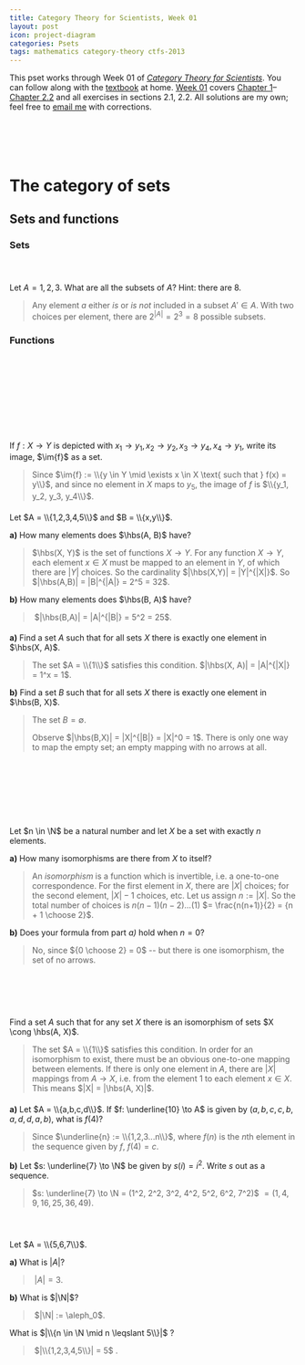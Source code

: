 ```yaml
---
title: Category Theory for Scientists, Week 01
layout: post
icon: project-diagram
categories: Psets
tags: mathematics category-theory ctfs-2013
---
```


This pset works through Week 01 of [_Category Theory for Scientists_][1]. You
can follow along with the [textbook][2] at home. [Week 01][3] covers [Chapter
1][4]–[Chapter 2.2][5] and all exercises in sections 2.1, 2.2. All solutions are
my own; feel free to [email me](james.adam.buckland@gmail.com) with corrections.

[1]: https://ocw.mit.edu/courses/mathematics/18-s996-category-theory-for-scientists-spring-2013/index.htm
[2]: https://ocw.mit.edu/courses/mathematics/18-s996-category-theory-for-scientists-spring-2013/textbook/
[3]: https://ocw.mit.edu/courses/mathematics/18-s996-category-theory-for-scientists-spring-2013/readings/
[4]: https://ocw.mit.edu/courses/mathematics/18-s996-category-theory-for-scientists-spring-2013/textbook/MIT18_S996S13_chapter1.pdf
[5]: https://ocw.mit.edu/courses/mathematics/18-s996-category-theory-for-scientists-spring-2013/textbook/MIT18_S996S13_chapter2.pdf

<h1 id="hide">&zwj;</h1> <!-- Hide 1.0 -->

# The category of sets <!-- 2 -->

## Sets and functions <!-- 2.1 -->

### Sets <!-- 2.1.1 -->

<h4 id="hide">&zwj;</h4> <!-- Hide 2.1.1.1 -->

####  <!-- 2.1.1.2 -->
Let $A = {1,2,3}$. What are all the subsets of $A$? Hint: there are 8.  

> Any element $a$ either _is_ or _is not_ included in a subset $A' \in A$. With
> two choices per element, there are $2^{|A|} = 2^3 = 8$ possible subsets.

### Functions <!-- 2.1.2 -->

<h4 id="hide">&zwj;</h4> <!-- Hide 2.1.2.1 -->

<h4 id="hide">&zwj;</h4> <!-- Hide 2.1.2.2 -->

<h4 id="hide">&zwj;</h4> <!-- Hide 2.1.2.3 -->

<h4 id="hide">&zwj;</h4> <!-- Hide 2.1.2.4 -->

####  <!-- 2.1.2.5 -->
If $f: X \to Y$ is depicted with $x_1 \to y_1, x_2 \to y_2, x_3 \to y_4, x_4 \to
y_1$, write its image, $\im{f}$ as a set.

> Since 
> $\im{f} := \\{y \in Y \mid \exists x \in X \text{ such that } f(x) = y\\}$, 
> and since no element in $X$ maps to $y_5$, the image of $f$ is 
> $\\{y_1, y_2, y_3, y_4\\}$.

####  <!-- 2.1.2.6 -->
Let $A = \\{1,2,3,4,5\\}$ and $B = \\{x,y\\}$. 

**a)** How many elements does $\hbs(A, B)$ have? 

> $\hbs(X, Y)$ is the set of functions $X \to Y$. For any function 
> $X \to Y$, each element $x \in X$ must be mapped to an element in $Y$, of 
> which there are $|Y|$ choices. So the cardinality 
> $|\hbs(X,Y)| = |Y|^{|X|}$. So 
> $|\hbs(A,B)| = |B|^{|A|} = 2^5 = 32$.

**b)** How many elements does $\hbs(B, A)$ have?

> &zwj;
> $|\hbs(B,A)| = |A|^{|B|} = 5^2 = 25$.

####  <!-- 2.1.2.7 -->
**a)** Find a set $A$ such that for all sets $X$ there is exactly one element in
$\hbs(X, A)$.

> The set $A = \\{1\\}$ satisfies this condition. 
> $|\hbs(X, A)| = |A|^{|X|} = 1^x = 1$.

**b)** Find a set $B$ such that for all sets $X$ there is exactly one element in
$\hbs(B, X)$.

> The set $B = \emptyset$.
> 
> Observe $|\hbs(B,X)| = |X|^{|B|} = |X|^0 = 1$.
> There is only one way to map the empty set; an empty mapping with no arrows
> at all.

<h4 id="hide">&zwj;</h4> <!-- Hide 2.1.2.8 -->

<h4 id="hide">&zwj;</h4> <!-- Hide 2.1.2.9 -->

<h4 id="hide">&zwj;</h4> <!-- Hide 2.1.2.10 -->

####  <!-- 2.1.2.11 -->
Let $n \in \N$ be a natural number and let $X$ be a set with exactly $n$
elements.

**a)** How many isomorphisms are there from $X$ to itself?

> An _isomorphism_ is a function which is invertible, i.e. a one-to-one
> correspondence. For the first element in $X$, there are $|X|$ choices; for the
> second element, $|X|-1$ choices, etc. Let us assign $n := |X|$. So the total
> number of choices is $n (n-1) (n-2) ... (1)$ 
> $= \frac{n(n+1)}{2} = {n + 1 \choose 2}$.

**b)** Does your formula from part _a)_ hold when $n=0$?

> No, since ${0 \choose 2} = 0$ -- but there is one isomorphism, the set of no 
> arrows.

<h4 id="hide">&zwj;</h4> <!-- Hide 2.1.2.12 -->

<h4 id="hide">&zwj;</h4> <!-- Hide 2.1.2.13 -->

####  <!-- 2.1.2.14 -->
Find a set $A$ such that for any set $X$ there is an isomorphism of sets
$X \cong \hbs(A, X)$.

> The set $A = \\{1\\}$ satisfies this condition. In order for an isomorphism to
> exist, there must be an obvious one-to-one mapping between elements. If there
> is only one element in $A$, there are $|X|$ mappings from $A \to X$, i.e. from
> the element $1$ to each element $x \in X$. This means 
> $|X| = |\hbs(A, X)|$.

####  <!-- 2.1.2.15 -->
**a)** Let $A = \\{a,b,c,d\\}$. If $f: \underline{10} \to A$ is given by 
$(a,b,c,c,b,a,d,d,a,b)$, what is $f(4)$?

> Since $\underline{n} := \\{1,2,3...n\\}$, where $f(n)$ is the $n$th element
> in the sequence given by $f$, $f(4) = c$.

**b)** Let $s: \underline{7} \to \N$ be given by $s(i) = i^2$. Write $s$ out as a
sequence.

> $s: \underline{7} \to \N = (1^2, 2^2, 3^2, 4^2, 5^2, 6^2, 7^2)$
> $= (1,4,9,16,25,36,49)$.

<h4 id="hide">&zwj;</h4> <!-- Hide 2.1.2.16 -->

####  <!-- 2.1.2.17 -->
Let $A = \\{5,6,7\\}$. 

**a)** What is 
$|A|$?

> &zwj;
> $|A| = 3$.

**b)** What is 
$|\N|$?

> &zwj;
> $|\N| := \aleph_0$.

What is 
$|\\{n \in \N \mid n \leqslant 5\\}|$ ?

> &zwj;
> $|\\{1,2,3,4,5\\}| = 5$ .
